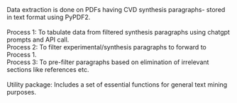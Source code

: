 <div dir= "ltr">
Data extraction is done on PDFs having CVD synthesis paragraphs- stored in text format using PyPDF2. <br> <br>
Process 1: To tabulate data from filtered synthesis paragraphs using chatgpt prompts and API call.<br>
Process 2: To filter experimental/synthesis paragraphs to forward to Process 1.<br>
Process 3: To pre-filter paragraphs based on elimination of irrelevant sections like references etc.<br><br>
Utility package: Includes a set of essential functions for general text mining purposes.<br>
